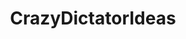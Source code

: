---
title: CrazyDictatorIdeas
crosslinks:
- xkcd
- UnexpectedHamilton
- titlegore
- AskHistorians
- Cocofleshlights
- WritingPrompts
- nicedictatorideas
---